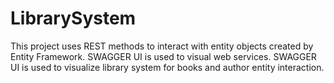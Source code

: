 # LibrarySystem
This project uses REST methods to interact with entity objects created by Entity Framework.
SWAGGER UI is used to visual web services.
SWAGGER UI is used to visualize library system for books and author entity interaction.
